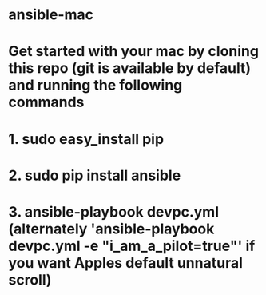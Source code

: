 # ansible-mac
# Get started with your mac by cloning this repo (git is available by default) and running the following commands
# 1. sudo easy_install pip
# 2. sudo pip install ansible
# 3. ansible-playbook devpc.yml (alternately 'ansible-playbook devpc.yml -e "i_am_a_pilot=true"' if you want Apples default unnatural scroll)
#